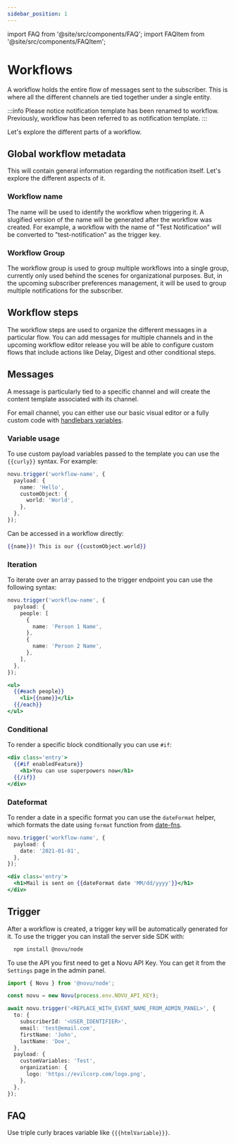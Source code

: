 ```yaml
---
sidebar_position: 1
---
```


import FAQ from '@site/src/components/FAQ';
import FAQItem from '@site/src/components/FAQItem';

# Workflows

A workflow holds the entire flow of messages sent to the subscriber. This is where all the different channels are tied together under a single entity.

:::info
Please notice notification template has been renamed to workflow. Previously, workflow has been referred to as notification template.
:::

Let's explore the different parts of a workflow.

## Global workflow metadata

This will contain general information regarding the notification itself. Let's explore the different aspects of it.

### Workflow name

The name will be used to identify the workflow when triggering it. A slugified version of the name will be generated after the workflow was created. For example, a workflow with the name of "Test Notification" will be converted to "test-notification" as the trigger key.

### Workflow Group

The workflow group is used to group multiple workflows into a single group, currently only used behind the scenes for organizational purposes. But, in the upcoming subscriber preferences management, it will be used to group multiple notifications for the subscriber.

## Workflow steps

The workflow steps are used to organize the different messages in a particular flow. You can add messages for multiple channels and in the upcoming workflow editor release you will be able to configure custom flows that include actions like Delay, Digest and other conditional steps.

## Messages

A message is particularly tied to a specific channel and will create the content template associated with its channel.

For email channel, you can either use our basic visual editor or a fully custom code with [handlebars variables](https://handlebarsjs.com/guide/).

### Variable usage

To use custom payload variables passed to the template you can use the `{{curly}}` syntax. For example:

```typescript
novu.trigger('workflow-name', {
  payload: {
    name: 'Hello',
    customObject: {
      world: 'World',
    },
  },
});
```

Can be accessed in a workflow directly:

```handlebars
{{name}}! This is our {{customObject.world}}
```

### Iteration

To iterate over an array passed to the trigger endpoint you can use the following syntax:

```typescript
novu.trigger('workflow-name', {
  payload: {
    people: [
      {
        name: 'Person 1 Name',
      },
      {
        name: 'Person 2 Name',
      },
    ],
  },
});
```

```handlebars
<ul>
  {{#each people}}
    <li>{{name}}</li>
  {{/each}}
</ul>
```

### Conditional

To render a specific block conditionally you can use `#if`:

```handlebars
<div class='entry'>
  {{#if enabledFeature}}
    <h1>You can use superpowers now</h1>
  {{/if}}
</div>
```

### Dateformat

To render a date in a specific format you can use the `dateFormat` helper, which formats the date using `format` function from [date-fns](https://date-fns.org).

```typescript
novu.trigger('workflow-name', {
  payload: {
    date: '2021-01-01',
  },
});
```

```handlebars
<div class='entry'>
  <h1>Mail is sent on {{dateFormat date 'MM/dd/yyyy'}}</h1>
</div>
```

## Trigger

After a workflow is created, a trigger key will be automatically generated for it. To use the trigger you can install the server side SDK with:

```bash
  npm install @novu/node
```

To use the API you first need to get a Novu API Key. You can get it from the `Settings` page in the admin panel.

```typescript
import { Novu } from '@novu/node';

const novu = new Novu(process.env.NOVU_API_KEY);

await novu.trigger('<REPLACE_WITH_EVENT_NAME_FROM_ADMIN_PANEL>', {
  to: {
    subscriberId: '<USER_IDENTIFIER>',
    email: 'test@email.com',
    firstName: 'John',
    lastName: 'Doe',
  },
  payload: {
    customVariables: 'Test',
    organization: {
      logo: 'https://evilcorp.com/logo.png',
    },
  },
});
```

## FAQ

<FAQ>
<FAQItem title="How to send dynamic HTML content as value of variable?">

 Use triple curly braces variable like `{{{htmlVariable}}}`.
 
</FAQItem>
</FAQ>
